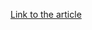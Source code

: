 [Link to the article](https://www.rapid7.com/blog/post/2024/03/20/the-updated-apt-playbook-tales-from-the-kimsuky-threat-actor-group/)
